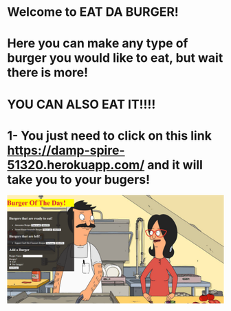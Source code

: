 # Welcome to EAT DA BURGER!

# Here you can make any type of burger you would like to eat, but wait there is more!
# YOU CAN ALSO EAT IT!!!!

# 1- You just need to click on this link https://damp-spire-51320.herokuapp.com/ and it will take you to your bugers!
![](public/assets/img/burger.png)

